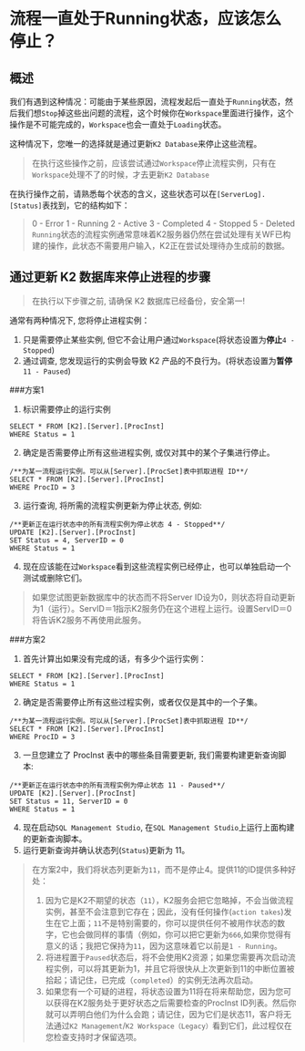 # 流程一直处于Running状态，应该怎么停止？
## 概述
我们有遇到这种情况：可能由于某些原因，流程发起后一直处于`Running`状态，然后我们想`Stop`掉这些出问题的流程，这个时候你在`Workspace`里面进行操作，这个操作是不可能完成的，`Workspace`也会一直处于`Loading`状态。

这种情况下，您唯一的选择就是通过更新`K2 Database`来停止这些流程。
>在执行这些操作之前，应该尝试通过`Workspace`停止流程实例，只有在`Workspace`处理不了的时候，才去更新`K2 Database`

在执行操作之前，请熟悉每个状态的含义，这些状态可以在`[ServerLog].[Status]`表找到，它的结构如下：
> 0 - Error
> 1 - Running
> 2 - Active
> 3 - Completed
> 4 - Stopped
> 5 - Deleted
`Running`状态的流程实例通常意味着K2服务器仍然在尝试处理有关WF已构建的操作，此状态不需要用户输入，K2正在尝试处理待办生成前的数据。

## 通过更新 K2 数据库来停止进程的步骤
> 在执行以下步骤之前, 请确保 K2 数据库已经备份，安全第一!
> 
通常有两种情况下, 您将停止进程实例：
1. 只是需要停止某些实例, 但它不会让用户通过`Workspace`(将状态设置为**停止**`4 - Stopped`)
2. 通过调查, 您发现运行的实例会导致 K2 产品的不良行为。(将状态设置为**暂停**`11 - Paused`)

###方案1
1. 标识需要停止的运行实例
```
SELECT * FROM [K2].[Server].[ProcInst]
WHERE Status = 1
```
2. 确定是否需要停止所有这些进程实例, 或仅对其中的某个子集进行停止。
```
/**为某一流程运行实例。可以从[Server].[ProcSet]表中抓取进程 ID**/
SELECT * FROM [K2].[Server].[ProcInst]
WHERE ProcID = 3
```
3. 运行查询, 将所需的流程实例更新为停止状态, 例如:
```
/**更新正在运行状态中的所有流程实例为停止状态 4 - Stopped**/
UPDATE [K2].[Server].[ProcInst]
SET Status = 4, ServerID = 0
WHERE Status = 1
```
4. 现在应该能在过`Workspace`看到这些流程实例已经停止，也可以单独启动一个测试或删除它们。

>如果您试图更新数据库中的状态而不将Server ID设为0，则状态将自动更新为1（运行）。ServID＝1指示K2服务仍在这个进程上运行。设置ServID＝0将告诉K2服务不再使用此服务。 

###方案2
1. 首先计算出如果没有完成的话，有多少个运行实例：
```
SELECT * FROM [K2].[Server].[ProcInst]
WHERE Status = 1
```
2. 确定是否需要停止所有这些过程实例，或者仅仅是其中的一个子集。
```
/**为某一流程运行实例。可以从[Server].[ProcSet]表中抓取进程 ID**/
SELECT * FROM [K2].[Server].[ProcInst]
WHERE ProcID = 3
```
3. 一旦您建立了 ProcInst 表中的哪些条目需要更新, 我们需要构建更新查询脚本:
```
/**更新正在运行状态中的所有流程实例为停止状态 11 - Paused**/
UPDATE [K2].[Server].[ProcInst]
SET Status = 11, ServerID = 0
WHERE Status = 1
```
4. 现在启动`SQL Management Studio`, 在`SQL Management Studio`上运行上面构建的更新查询脚本。
5. 运行更新查询并确认状态列(`Status`)更新为 11。

>在方案2中，我们将状态列更新为`11`，而不是停止4。提供11的ID提供多种好处：
> 1. 因为它是K2不期望的状态（`11`），K2服务会把它忽略掉，不会当做流程实例，甚至不会注意到它存在；因此，没有任何操作(`action takes`)发生在它上面；`11`不是特别需要的，你可以提供任何不被用作状态的数字，它也会做同样的事情（例如，你可以把它更新为`666`,如果你觉得有意义的话；我把它保持为`11`，因为这意味着它以前是`1 - Running`。
> 2. 将进程置于`Paused`状态后，将不会使用K2资源；如果您需要再次启动流程实例，可以将其更新为1，并且它将很快从上次更新到11的中断位置被拾起；请记住，已完成（`completed`）的实例无法再次启动。
> 3. 如果您有一个可疑的进程，将状态设置为11将在将来帮助您，因为您可以获得在K2服务处于更好状态之后需要检查的ProcInst ID列表。然后你就可以弄明白他们为什么会跑；请记住，因为它们是状态11，客户将无法通过`K2 Management`/`K2 Workspace（Legacy）`看到它们，此过程仅在您检查支持时才保留选项。